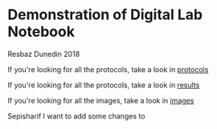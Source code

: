 
# Demonstration of Digital Lab Notebook

Resbaz Dunedin 2018

If you're looking for all the protocols, take a look in [protocols](protocols)

If you're looking for all the protocols, take a look in [results](/Results)

If you're looking for all the images, take a look in [images](/images)


Sepisharif I want to add some changes to 



